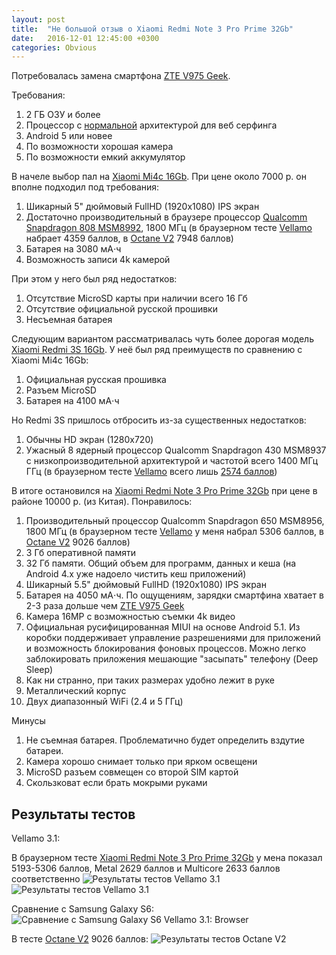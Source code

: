 ```yaml
---
layout: post
title:  "Не большой отзыв о Xiaomi Redmi Note 3 Pro Prime 32Gb"
date:   2016-12-01 12:45:00 +0300
categories: Obvious
---
```


Потребовалась замена смартфона [ZTE V975 Geek](https://market.yandex.ru/product/10601039).

Требования:

1. 2 ГБ ОЗУ и более
2. Процессор с [нормальной](/complex/2016/11/03/quad-hexa-octa.html) архитектурой для веб серфинга
3. Android 5 или новее
4. По возможности хорошая камера
5. По возможности емкий аккумулятор

В начеле выбор пал на [Xiaomi Mi4c 16Gb](https://market.yandex.ru/product/13002328). 
При цене около 7000 р. он вполне подходил под требования:

1. Шикарный 5" дюймовый FullHD (1920x1080) IPS экран
2. Достаточно производительный в браузере процессор 
[Qualcomm Snapdragon 808 MSM8992](http://www.notebookcheck-ru.com/Qualcomm-Snapdragon-808-MSM8992.147888.0.html),
1800 МГц (в браузерном тесте [Vellamo](https://play.google.com/store/apps/details?id=com.quicinc.vellamo) набрает 4359 баллов, в [Octane V2](https://chromium.github.io/octane/) 7948 баллов)
3. Батарея на 3080 мА⋅ч
4. Возможность записи 4k камерой

При этом у него был ряд недостатков:

1. Отсутствие MicroSD карты при наличии всего 16 Гб
2. Отсутствие официальной русской прошивки
3. Несъемная батарея

Следующим вариантом рассматривалась чуть более дорогая модель 
[Xiaomi Redmi 3S 16Gb](https://market.yandex.ru/product/13953515). 
У неё был ряд преимуществ по сравнению с Xiaomi Mi4c 16Gb:

1. Официальная русская прошивка
2. Разъем MicroSD
3. Батарея на 4100 мА⋅ч

Но Redmi 3S пришлось отбросить из-за существенных недостатков:

1. Обычны HD экран (1280x720)
2. Ужасный 8 ядерный процессор Qualcomm Snapdragon 430 MSM8937 
с низкопроизводительной архитектурой и частотой всего 1400 МГц ГГц (в браузерном 
тесте [Vellamo](https://play.google.com/store/apps/details?id=com.quicinc.vellamo) всего лишь [2574 баллов](https://www.wht.by/reviews/review-mobile/59555/))

В итоге остановился на [Xiaomi Redmi Note 3 Pro Prime 32Gb](https://market.yandex.ru/product/13527763) 
при цене в районе 10000 р. (из Китая). Понравилось:

1. Производительный процессор Qualcomm Snapdragon 650 MSM8956, 1800 МГц (в браузерном 
тесте [Vellamo](https://play.google.com/store/apps/details?id=com.quicinc.vellamo) у меня набрал 5306 баллов, в [Octane V2](https://chromium.github.io/octane/) 
9026 баллов)
2. 3 Гб оперативной памяти
3. 32 Гб памяти. Общий объем для программ, данных и кеша (на Android 4.x уже надоело
чистить кеш приложений)
3. Шикарный 5.5" дюймовый FullHD (1920x1080) IPS экран
4. Батарея на 4050 мА⋅ч. По ощущениям, зарядки смартфина хватает в 2-3 раза 
дольше чем [ZTE V975 Geek](https://market.yandex.ru/product/10601039)
5. Камера 16MP с возможностью съемки 4k видео
6. Официальная русифицированная MIUI на основе Android 5.1. Из коробки поддерживает
управление разрешениями для приложений и возможность блокирования фоновых
процессов. Можно легко заблокировать приложения мешающие "засыпать" телефону
(Deep Sleep)
5. Как ни странно, при таких размерах удобно лежит в руке
6. Металлический корпус
7. Двух диапазонный WiFi (2.4 и 5 ГГц)

Минусы

1. Не съемная батарея. Проблематично будет определить вздутие батареи.
2. Камера хорошо снимает только при ярком освещени
3. MicroSD разъем совмещен со второй SIM картой
4. Скользковат если брать мокрыми руками

## Результаты тестов

Vellamo 3.1:

В браузерном тесте [Xiaomi Redmi Note 3 Pro Prime 32Gb](https://market.yandex.ru/product/13527763) 
у мена показал 5193-5306 баллов, Metal 2629 баллов и Multicore 2633 баллов соответственно
![Результаты тестов Vellamo 3.1](/files/redmi/Screenshot_2016-11-16-23-47-48-634_com.quicinc.vellamo.jpg "Результаты тестов Vellamo 3.1")
![Результаты тестов Vellamo 3.1](/files/redmi/Screenshot_2016-11-17-20-47-52-980_com.quicinc.vellamo.jpg "Browser 5306")

Сравнение с Samsung Galaxy S6:
![Сравнение с Samsung Galaxy S6 Vellamo 3.1: Browser](/files/redmi/Screenshot_2016-11-17-20-49-18-125_com.quicinc.vellamo.jpg "Сравнение с Samsung Galaxy S6: Browser 5306")

В тесте [Octane V2](https://chromium.github.io/octane/) 9026 баллов:
![Результаты тестов Octane V2](/files/redmi/Screenshot_2016-11-16-23-44-16-871_com.android.chrome.jpg " Octane V2 9026")
